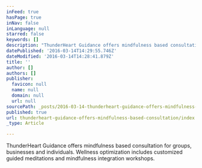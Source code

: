 ```yaml
---
inFeed: true
hasPage: true
inNav: false
inLanguage: null
starred: false
keywords: []
description: "ThunderHeart Guidance offers mindfulness based consultation for groups, businesses and individuals. Wellness optimization includes customized guided meditations and mindfulness integration workshops.\_"
datePublished: '2016-03-14T14:29:55.746Z'
dateModified: '2016-03-14T14:28:41.879Z'
title: ''
author: []
authors: []
publisher:
  favicon: null
  name: null
  domain: null
  url: null
sourcePath: _posts/2016-03-14-thunderheart-guidance-offers-mindfulness-based-consultation.md
published: true
url: thunderheart-guidance-offers-mindfulness-based-consultation/index.html
_type: Article

---
```

ThunderHeart Guidance offers mindfulness based consultation for groups, businesses and individuals. Wellness optimization includes customized guided meditations and mindfulness integration workshops.